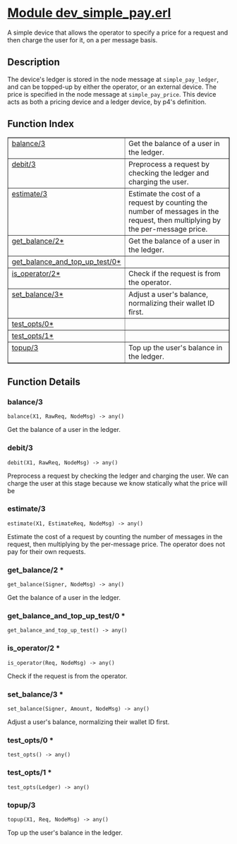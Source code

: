 # [Module dev_simple_pay.erl](https://github.com/permaweb/HyperBEAM/blob/main/src/dev_simple_pay.erl)




A simple device that allows the operator to specify a price for a
request and then charge the user for it, on a per message basis.

<a name="description"></a>

## Description ##
The device's ledger is stored in the node message at `simple_pay_ledger`,
and can be topped-up by either the operator, or an external device. The
price is specified in the node message at `simple_pay_price`.
This device acts as both a pricing device and a ledger device, by p4's
definition.<a name="index"></a>

## Function Index ##


<table width="100%" border="1" cellspacing="0" cellpadding="2" summary="function index"><tr><td valign="top"><a href="#balance-3">balance/3</a></td><td>Get the balance of a user in the ledger.</td></tr><tr><td valign="top"><a href="#debit-3">debit/3</a></td><td>Preprocess a request by checking the ledger and charging the user.</td></tr><tr><td valign="top"><a href="#estimate-3">estimate/3</a></td><td>Estimate the cost of a request by counting the number of messages in
the request, then multiplying by the per-message price.</td></tr><tr><td valign="top"><a href="#get_balance-2">get_balance/2*</a></td><td>Get the balance of a user in the ledger.</td></tr><tr><td valign="top"><a href="#get_balance_and_top_up_test-0">get_balance_and_top_up_test/0*</a></td><td></td></tr><tr><td valign="top"><a href="#is_operator-2">is_operator/2*</a></td><td>Check if the request is from the operator.</td></tr><tr><td valign="top"><a href="#set_balance-3">set_balance/3*</a></td><td>Adjust a user's balance, normalizing their wallet ID first.</td></tr><tr><td valign="top"><a href="#test_opts-0">test_opts/0*</a></td><td></td></tr><tr><td valign="top"><a href="#test_opts-1">test_opts/1*</a></td><td></td></tr><tr><td valign="top"><a href="#topup-3">topup/3</a></td><td>Top up the user's balance in the ledger.</td></tr></table>


<a name="functions"></a>

## Function Details ##

<a name="balance-3"></a>

### balance/3 ###

`balance(X1, RawReq, NodeMsg) -> any()`

Get the balance of a user in the ledger.

<a name="debit-3"></a>

### debit/3 ###

`debit(X1, RawReq, NodeMsg) -> any()`

Preprocess a request by checking the ledger and charging the user. We
can charge the user at this stage because we know statically what the price
will be

<a name="estimate-3"></a>

### estimate/3 ###

`estimate(X1, EstimateReq, NodeMsg) -> any()`

Estimate the cost of a request by counting the number of messages in
the request, then multiplying by the per-message price. The operator does
not pay for their own requests.

<a name="get_balance-2"></a>

### get_balance/2 * ###

`get_balance(Signer, NodeMsg) -> any()`

Get the balance of a user in the ledger.

<a name="get_balance_and_top_up_test-0"></a>

### get_balance_and_top_up_test/0 * ###

`get_balance_and_top_up_test() -> any()`

<a name="is_operator-2"></a>

### is_operator/2 * ###

`is_operator(Req, NodeMsg) -> any()`

Check if the request is from the operator.

<a name="set_balance-3"></a>

### set_balance/3 * ###

`set_balance(Signer, Amount, NodeMsg) -> any()`

Adjust a user's balance, normalizing their wallet ID first.

<a name="test_opts-0"></a>

### test_opts/0 * ###

`test_opts() -> any()`

<a name="test_opts-1"></a>

### test_opts/1 * ###

`test_opts(Ledger) -> any()`

<a name="topup-3"></a>

### topup/3 ###

`topup(X1, Req, NodeMsg) -> any()`

Top up the user's balance in the ledger.

